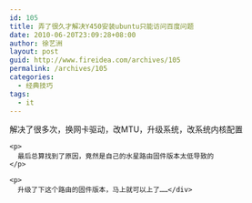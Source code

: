 ```yaml
---
id: 105
title: 弄了很久才解决Y450安装ubuntu只能访问百度问题
date: 2010-06-20T23:09:28+08:00
author: 徐艺洲
layout: post
guid: http://www.fireidea.com/archives/105
permalink: /archives/105
categories:
  - 经典技巧
tags:
  - it
---
```

<div id="sina_keyword_ad_area2" class="articalContent   ">
  <div STYLE="">
    解决了很多次，换网卡驱动，改MTU，升级系统，改系统内核配置</p> 
    
    <p>
      最后总算找到了原因，竟然是自己的水星路由固件版本太低导致的
    </p>
    
    <p>
      升级了下这个路由的固件版本，马上就可以上了……</div>